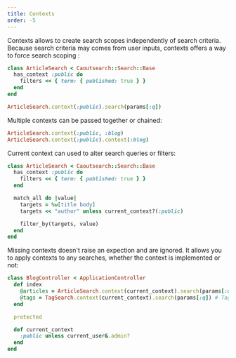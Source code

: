 ```yaml
---
title: Contexts
order: -5
---
```


Contexts allows to create search scopes independently of search criteria.
Because search criteria may comes from user inputs, contexts offers a way to force search scoping :

```ruby
class ArticleSearch < Caoutsearch::Search::Base
  has_context :public do
    filters << { term: { published: true } }
  end
end

ArticleSearch.context(:public).search(params[:q])
```

Multiple contexts can be passed together or chained:

```ruby
ArticleSearch.context(:public, :blog)
ArticleSearch.context(:public).context(:blog)
```

Current context can used to alter search queries or filters:

```ruby
class ArticleSearch < Caoutsearch::Search::Base
  has_context :public do
    filters << { term: { published: true } }
  end

  match_all do |value|
    targets = %w[title body]
    targets << "author" unless current_context?(:public)

    filter_by(targets, value)
  end
end
```

Missing contexts doesn't raise an expection and are ignored.
It allows you to apply contexts to any searches, whether the context is implemented or not:

```ruby
class BlogController < ApplicationController
  def index
    @articles = ArticleSearch.context(current_context).search(params[:q])
    @tags = TagSearch.context(current_context).search(params[:q]) # TagSearch doesn't implement a "public" context
  end

  protected

  def current_context
    :public unless current_user&.admin?
  end
end
```
